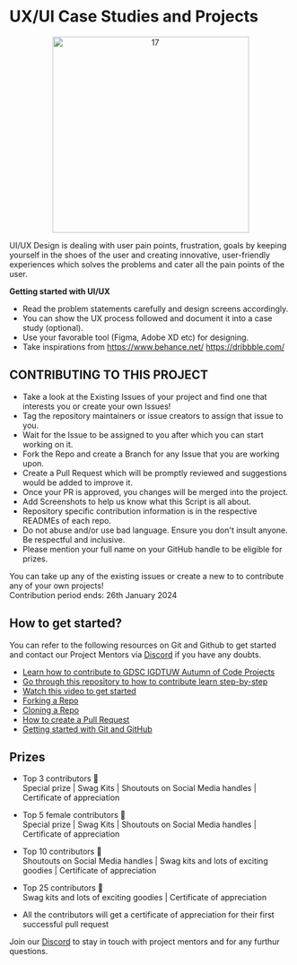 # UX/UI Case Studies and Projects
<p align="center">
  <img src= "https://user-images.githubusercontent.com/79600026/200424240-43f6bb2d-4847-4489-8a33-4c5bef2ac434.jpg" alt="17" width="350"/>
</p>


UI/UX Design is dealing with user pain points, frustration, goals by keeping yourself in the shoes of the user and creating innovative, user-friendly experiences which solves the problems and cater all the pain points of the user.

**Getting started with UI/UX**
- Read the problem statements carefully and design screens accordingly. 
- You can show the UX process followed and document it into a case study (optional).
- Use your favorable tool (Figma, Adobe XD etc) for designing.
- Take inspirations from https://www.behance.net/
https://dribbble.com/


## CONTRIBUTING TO THIS PROJECT

- Take a look at the Existing Issues of your project and find one that interests you or create your own Issues!
- Tag the repository maintainers or issue creators to assign that issue to you.
- Wait for the Issue to be assigned to you after which you can start working on it.
- Fork the Repo and create a Branch for any Issue that you are working upon.
- Create a Pull Request which will be promptly reviewed and suggestions would be added to improve it.
- Once your PR is approved, you changes will be merged into the project. 
- Add Screenshots to help us know what this Script is all about.
- Repository specific contribution information is in the respective READMEs of each repo.
- Do not abuse and/or use bad language. Ensure you don't insult anyone. Be respectful and inclusive.
- Please mention your full name on your GitHub handle to be eligible for prizes.


You can take up any of the existing issues or create a new to to contribute any of your own projects!<br/> 
Contribution period ends: 26th January 2024


## How to get started?

You can refer to the following resources on Git and Github to get started and contact our Project Mentors via [Discord](https://discord.gg/xTNC4MGB) if you have any doubts.

- [Learn how to contribute to GDSC IGDTUW Autumn of Code Projects](https://www.youtube.com/watch?v=Hcc1LXldeJk)
- [Go through this repository to how to contribute learn step-by-step](https://github.com/firstcontributions/first-contributions)
- [Watch this video to get started](https://youtu.be/SL5KKdmvJ1U)
- [Forking a Repo](https://help.github.com/en/github/getting-started-with-github/fork-a-repo)
- [Cloning a Repo](https://help.github.com/en/desktop/contributing-to-projects/creating-a-pull-request)
- [How to create a Pull Request](https://opensource.com/article/19/7/create-pull-request-github)
- [Getting started with Git and GitHub](https://towardsdatascience.com/getting-started-with-git-and-github-6fcd0f2d4ac6)



## Prizes 
- Top 3 contributors 🍁<br/> 
Special prize | Swag Kits | Shoutouts on Social Media handles | Certificate of appreciation

- Top 5 female contributors 🍁 <br/>
Special prize | Swag Kits | Shoutouts on Social Media handles | Certificate of appreciation

- Top 10 contributors 🍁 <br/>
Shoutouts on Social Media handles | Swag kits and lots of exciting goodies | Certificate of appreciation

- Top 25 contributors 🍁 <br/>
Swag kits and lots of exciting goodies | Certificate of appreciation

- All the contributors will get a certificate of appreciation for their first successful pull request


Join our [Discord](https://discord.gg/KKFUVma6) to stay in touch with project mentors and for any furthur questions. 

